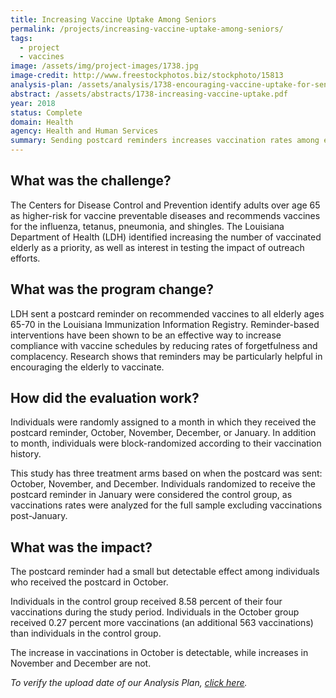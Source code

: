 ```yaml
---
title: Increasing Vaccine Uptake Among Seniors
permalink: /projects/increasing-vaccine-uptake-among-seniors/
tags:
  - project
  - vaccines
image: /assets/img/project-images/1738.jpg  
image-credit: http://www.freestockphotos.biz/stockphoto/15813
analysis-plan: /assets/analysis/1738-encouraging-vaccine-uptake-for-seniors.pdf
abstract: /assets/abstracts/1738-increasing-vaccine-uptake.pdf
year: 2018  
status: Complete
domain: Health
agency: Health and Human Services
summary: Sending postcard reminders increases vaccination rates among elderly
---
```

## What was the challenge?

The Centers for Disease Control and Prevention identify adults over age 65 as higher-risk for vaccine preventable diseases and recommends vaccines for the influenza, tetanus, pneumonia, and shingles.  The Louisiana Department of Health (LDH) identified increasing the number of vaccinated elderly as a priority, as well as interest in testing the impact of outreach efforts. 

## What was the program change?

LDH sent a postcard reminder on recommended vaccines to all elderly ages 65-70 in the Louisiana Immunization Information Registry. Reminder-based interventions have been shown to be an effective way to increase compliance with vaccine schedules by reducing rates of forgetfulness and complacency. Research shows that reminders may be particularly helpful in encouraging the elderly to vaccinate.

## How did the evaluation work?

Individuals were randomly assigned to a month in which they received the postcard reminder, October, November, December, or January.  In addition to month, individuals were block-randomized according to their vaccination history.  

This study has three treatment arms based on when the postcard was sent: October, November, and December. Individuals randomized to receive the postcard reminder in January were considered the control group, as vaccinations rates were analyzed for the full sample excluding vaccinations post-January.

## What was the impact?

The postcard reminder had a small but detectable effect among individuals who received the postcard in October.  

Individuals in the control group received 8.58 percent of their four vaccinations during the study period.  Individuals in the October group received 0.27 percent more vaccinations (an additional 563 vaccinations) than individuals in the control group. 

The increase in vaccinations in October is detectable, while increases in November and December are not.  

<i>To verify the upload date of our Analysis Plan, <a href="https://github.com/gsa-oes/office-of-evaluation-sciences/commits/master/assets/analysis/1738-encouraging-vaccine-uptake-for-seniors.pdf">click here</a>.</i>
